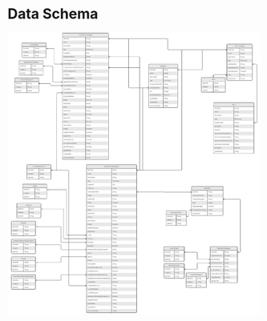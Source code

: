 # Data Schema

<a href="/images/schema-v1.1-2022-12-20.jpg" target="_blank" title="Open schema in new tab">![Schema](../images/schema-v1.1-2022-12-20.jpg)</a>

